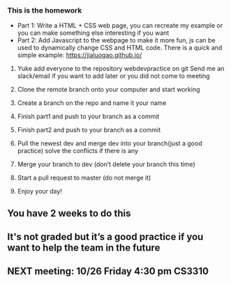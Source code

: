 ### This is the homework
* Part 1: Write a HTML + CSS web page, you can recreate my example or you can make something else interesting if you want
* Part 2: Add Javascript to the webpage to make it more fun, js can be used to dynamically change CSS and HTML code. There is a quick and simple example: https://jialuogao.github.io/

1. Yuke add everyone to the repository webdevpractice on git
  Send me an slack/email if you want to add later or you did not come to meeting

2. Clone the remote branch onto your computer and start working
3. Create a branch on the repo and name it your name

4. Finish part1 and push to your branch as a commit
5. Finish part2 and push to your branch as a commit

6. Pull the newest dev and merge dev into your branch(just a good practice) solve the conflicts if there is any
7. Merge your branch to dev (don’t delete your branch this time)

8. Start a pull request to master (do not merge it)
9. Enjoy your day!

## You have 2 weeks to do this
## It's not graded but it’s a good practice if you want to help the team in the future
## NEXT meeting: 10/26 Friday 4:30 pm CS3310
